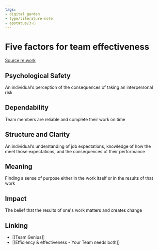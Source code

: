 ```yaml
---
tags: 
- digital_garden
- type/literature-note
- epstatus/3-🌳
---
```

# Five factors for team effectiveness
[Source re:work](https://rework.withgoogle.com/print/guides/5721312655835136/)

## Psychological Safety
An individual's perception of the consequences of taking an interpersonal risk

## Dependability
Team members are reliable and complete their work on time

## Structure and Clarity
An individual's understanding of job expectations, knowledge of how the meet those expectations, and the consequences of their performance

## Meaning
Finding a sense of purpose either in the work itself or in the results of that work

## Impact
The belief that the results of one's work matters and creates change


## Linking
+ [[Team Genius]]
+ [[Efficiency & effectiveness - Your Team needs both]]


